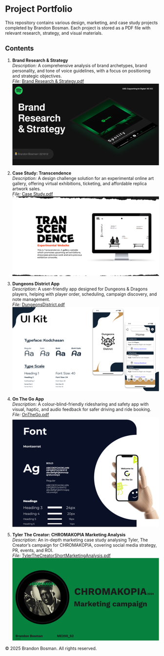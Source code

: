 # Project Portfolio

This repository contains various design, marketing, and case study projects completed by Brandon Bosman. 
Each project is stored as a PDF file with relevant research, strategy, and visual materials.

## Contents

1. **Brand Research & Strategy**  
   *Description:* A comprehensive analysis of brand archetypes, brand personality, and tone of voice guidelines, with a focus on positioning and strategic objectives.  
   *File:* [Brand Research & Strategy.pdf](./BrandResearch&Strategy.pdf)  
   ![SpotifyBrandResearchStrategy](./SpotifyBrandStrategyImage.png)

2. **Case Study: Transcendence**  
   *Description:* A design challenge solution for an experimental online art gallery, offering virtual exhibitions, ticketing, and affordable replica artwork sales.  
   *File:* [Case Study.pdf](./CaseStudy.pdf)  
   ![Case Study](./TransendenceImage.png)

3. **Dungeons District App**  
   *Description:* A user-friendly app designed for Dungeons & Dragons players, helping with player order, scheduling, campaign discovery, and note management.  
   *File:* [DungeonsDistrict.pdf](./DungeonsDistrict.pdf)  
   ![DungeonsDistrict](./DungeonsDistrictImage.png)

4. **On The Go App**  
   *Description:* A colour-blind-friendly ridesharing and safety app with visual, haptic, and audio feedback for safer driving and ride booking.  
   *File:* [OnTheGo.pdf](./OnTheGo.pdf)  
   ![On The Go](./OnTheGoImage.png)

5. **Tyler The Creator: CHROMAKOPIA Marketing Analysis**  
   *Description:* An in-depth marketing case study analysing Tyler, The Creator’s campaign for CHROMAKOPIA, covering social media strategy, PR, events, and ROI.  
   *File:* [TylerTheCreatorShortMarketingAnalysis.pdf](./TylerTheCreatorShortMarketingAnalysis.pdf)  
   ![Tyler The Creator](./TylerTheCreatorImage.png)

© 2025 Brandon Bosman. All rights reserved.
